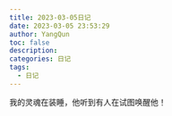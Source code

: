 ```yaml
---
title: 2023-03-05日记
date: 2023-03-05 23:53:29
author: YangQun
toc: false
description:
categories: 日记
tags:
  - 日记
---
```


我的灵魂在装睡，他听到有人在试图唤醒他！